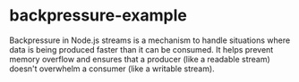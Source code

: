 # backpressure-example

Backpressure in Node.js streams is a mechanism to handle situations where data is being produced faster than it can be consumed. It helps prevent memory overflow and ensures that a producer (like a readable stream) doesn't overwhelm a consumer (like a writable stream).
